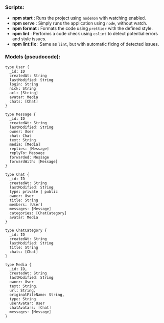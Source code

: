 ### Scripts:

- **npm start** : Runs the project using `nodemon` with watching enabled.
- **npm serve** : Simply runs the application using `node`, without watch.
- **npm format** : Formats the code using `prettier` with the defined style.
- **npm lint** : Performs a code check using `eslint` to detect potential errors and style issues.
- **npm lint:fix** : Same as `lint`, but with automatic fixing of detected issues.


### Models (pseudocode):

```
type User {
  _id: ID
  createdAt: String
  lastModified: String
  login: String
  nick: String
  acl: [String]
  avatar: Media
  chats: [Chat]
}

type Message {
  _id: ID
  createdAt: String
  lastModified: String
  owner: User
  chat: Chat
  text: String
  media: [Media]
  replies: [Message]
  replyTo: Message
  forwarded: Message
  forwardWith: [Message]
}

type Chat {
  _id: ID
  createdAt: String
  lastModified: String
  type: private | public
  owner: User
  title: String
  members: [User]
  messages: [Message]
  categories: [ChatCategory]
  avatar: Media
}

type ChatCategory {
  _id: ID
  createdAt: String
  lastModified: String
  title: String
  chats: [Chat]
}

type Media {
  _id: ID,
  createdAt: String
  lastModified: String
  owner: User
  text: String,
  url: String,
  originalFileName: String,
  type: String
  userAvatar: User
  chatAvatars: [Chat]
  messages: [Message]
}
```
